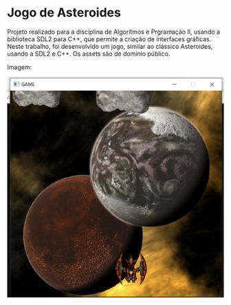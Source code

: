# Jogo de Asteroides
Projeto realizado para a disciplina de Algoritmos e Prgramação II, usando a biblioteca SDL2 para C++, que permite a criação de interfaces gráficas.
Neste trabalho, foi desenvolvido um jogo, similar ao clássico Asteroides, usando a SDL2 e C++.
Os assets são de domínio público.

Imagem:

<img src="Exemplo.png" alt="My cool logo"/>
